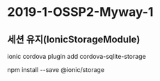 ﻿2019-1-OSSP2-Myway-1
====================
## 세션 유지(IonicStorageModule)

ionic cordova plugin add cordova-sqlite-storage

npm install --save @ionic/storage
